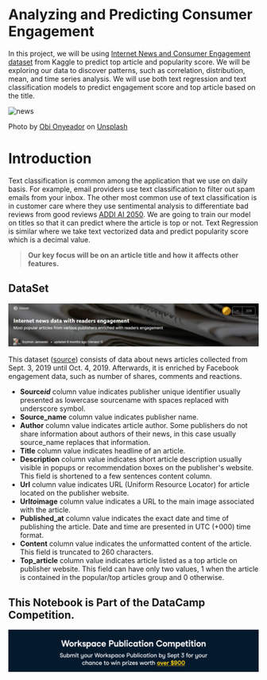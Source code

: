 # Analyzing and Predicting Consumer Engagement 
In this project, we will be using [Internet News and Consumer Engagement dataset](https://www.kaggle.com/szymonjanowski/internet-articles-data-with-users-engagement) from Kaggle to predict top article and popularity score. We will be exploring our data to discover patterns, such as correlation, distribution, mean, and time series analysis. We will use both text regression and text classification models to predict engagement score and top article based on the title. 

![news](https://images.unsplash.com/photo-1584714268709-c3dd9c92b378?ixlib=rb-1.2.1&ixid=MnwxMjA3fDB8MHxwaG90by1wYWdlfHx8fGVufDB8fHx8&auto=format&fit=crop&w=799&q=80)

Photo by <a href="https://unsplash.com/@thenewmalcolm?utm_source=unsplash&utm_medium=referral&utm_content=creditCopyText">Obi Onyeador</a> on <a href="https://unsplash.com/s/photos/news?utm_source=unsplash&utm_medium=referral&utm_content=creditCopyText">Unsplash</a>
  
# Introduction
Text classification is common among the application that we use on daily basis. For example, email providers use text classification to filter out spam emails from your inbox. The other most common use of text classification is in customer care where they use sentimental analysis to differentiate bad reviews from good reviews [ADDI AI 2050](https://medium.com/r/?url=https%3A%2F%2Faddiai.com%2Ftext-classification%2F). We are going to train our model on titles so that it can predict where the article is top or not. Text Regression is similar where we take text vectorized data and predict popularity score which is a decimal value.

> **Our key focus will be on an article title and how it affects other features.** 


## DataSet
[<img alt="news" src="Images/1.jpeg">](https://www.kaggle.com/szymonjanowski/internet-articles-data-with-users-engagement)

This dataset ([source](https://www.kaggle.com/szymonjanowski/internet-articles-data-with-users-engagement)) consists of data about news articles collected from Sept. 3, 2019 until Oct. 4, 2019. Afterwards, it is enriched by Facebook engagement data, such as number of shares, comments and reactions. 

- **Source*id*** column value indicates publisher unique identifier usually presented as lowercase sourcename with spaces replaced with underscore symbol.
- **Source_name** column value indicates publisher name.
- **Author** column value indicates article author. Some publishers do not share information about authors of their news, in this case usually source_name replaces that information.
- **Title** column value indicates headline of an article.
- **Description** column value indicates short article description usually visible in popups or recommendation boxes on the publisher's website. This field is shortened to a few sentences content column.
- **Url** column value indicates URL (Uniform Resource Locator) for article located on the publisher website.
- **Url*to*image** column value indicates a URL to the main image associated with the article.
- **Published_at** column value indicates the exact date and time of publishing the article. Date and time are presented in UTC (+000) time format.
- **Content** column value indicates the unformatted content of the article. This field is truncated to 260 characters.
- **Top_article** column value indicates article listed as a top article on publisher website. This field can have only two values, 1 when the article is contained in the popular/top articles group and 0 otherwise.



## This Notebook is Part of the DataCamp Competition.

[![banner](Images/banner.png)](https://datacamp.com/workspacecompetition)
  
